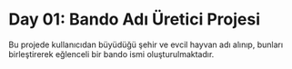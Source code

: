 # Day 01: Bando Adı Üretici Projesi
Bu projede kullanıcıdan büyüdüğü şehir ve evcil hayvan adı alınıp, bunları birleştirerek eğlenceli bir bando ismi oluşturulmaktadır.
